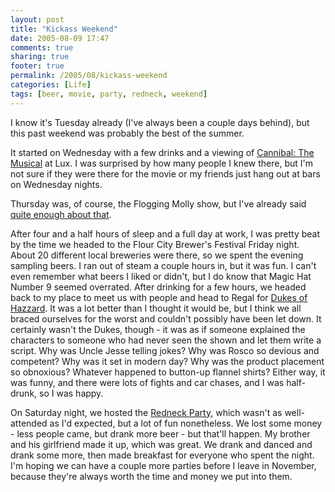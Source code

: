 ```yaml
---
layout: post
title: "Kickass Weekend"
date: 2005-08-09 17:47
comments: true
sharing: true
footer: true
permalink: /2005/08/kickass-weekend
categories: [Life]
tags: [beer, movie, party, redneck, weekend]
---
```

I know it's Tuesday already (I've always been a couple days behind), but this past weekend was probably the best of the summer.

It started on Wednesday with a few drinks and a viewing of <a href="http://www.imdb.com/title/tt0115819">Cannibal: The Musical</a> at Lux.  I was surprised by how many people I knew there, but I'm not sure if they were there for the movie or my friends just hang out at bars on Wednesday nights.

Thursday was, of course, the Flogging Molly show, but I've already said <a href="/2005/08/flogging-molly-round-two">quite enough about that</a>.

After four and a half hours of sleep and a full day at work, I was pretty beat by the time we headed to the Flour City Brewer's Festival Friday night.  About 20 different local breweries were there, so we spent the evening sampling beers.  I ran out of steam a couple hours in, but it was fun.  I can't even remember what beers I liked or didn't, but I do know that Magic Hat Number 9 seemed overrated.  After drinking for a few hours, we headed back to my place to meet us with people and head to Regal for <a href="http://www.imdb.com/title/tt0377818">Dukes of Hazzard</a>.  It was a lot better than I thought it would be, but I think we all braced ourselves for the worst and couldn't possibly have been let down.  It certainly wasn't the Dukes, though - it was as if someone explained the characters to someone who had never seen the shown and let them write a script.  Why was Uncle Jesse telling jokes?  Why was Rosco so devious and competent?  Why was it set in modern day?  Why was the product placement so obnoxious?  Whatever happened to button-up flannel shirts?  Either way, it was funny, and there were lots of fights and car chases, and I was half-drunk, so I was happy.

On Saturday night, we hosted the <a href="http://www.flickr.com/photos/brockli/sets/713663/">Redneck Party</a>, which wasn't as well-attended as I'd expected, but a lot of fun nonetheless.  We lost some money - less people came, but drank more beer - but that'll happen.  My brother and his girlfriend made it up, which was great.  We drank and danced and drank some more, then made breakfast for everyone who spent the night.  I'm hoping we can have a couple more parties before I leave in November, because they're always worth the time and money we put into them.
